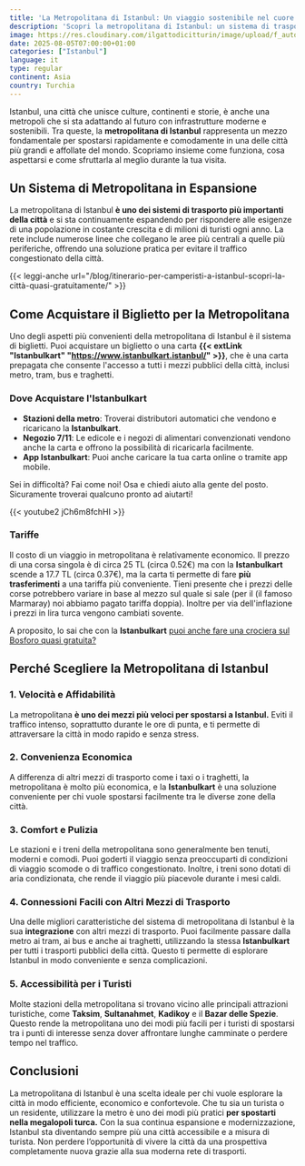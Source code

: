 ```yaml
---
title: 'La Metropolitana di Istanbul: Un viaggio sostenibile nel cuore della città'
description: 'Scopri la metropolitana di Istanbul: un sistema di trasporto rapido, economico e sostenibile per esplorare la città, collegando attrazioni come Sultanahmet, Taksim e Kadikoy con comfort e facilità.'
image: https://res.cloudinary.com/ilgattodicitturin/image/upload/f_auto,q_auto,w_800,dpr_auto/v1754562586/Articoli/turchia/guida-alla-metro-di-istanbul_noabdp.png
date: 2025-08-05T07:00:00+01:00
categories: ["Istanbul"]
language: it
type: regular
continent: Asia
country: Turchia
---
```

Istanbul, una città che unisce culture, continenti e storie, è anche una metropoli che si sta adattando al futuro con infrastrutture moderne e sostenibili. Tra queste, la **metropolitana di Istanbul** rappresenta un mezzo fondamentale per spostarsi rapidamente e comodamente in una delle città più grandi e affollate del mondo. Scopriamo insieme come funziona, cosa aspettarsi e come sfruttarla al meglio durante la tua visita.

## Un Sistema di Metropolitana in Espansione

La metropolitana di Istanbul **è uno dei sistemi di trasporto più importanti della città** e si sta continuamente espandendo per rispondere alle esigenze di una popolazione in costante crescita e di milioni di turisti ogni anno. La rete include numerose linee che collegano le aree più centrali a quelle più periferiche, offrendo una soluzione pratica per evitare il traffico congestionato della città.

{{< leggi-anche url="/blog/itinerario-per-camperisti-a-istanbul-scopri-la-città-quasi-gratuitamente/" >}}

## Come Acquistare il Biglietto per la Metropolitana

Uno degli aspetti più convenienti della metropolitana di Istanbul è il sistema di biglietti. Puoi acquistare un biglietto o una carta **{{< extLink "Istanbulkart" "https://www.istanbulkart.istanbul/" >}}**, che è una carta prepagata che consente l'accesso a tutti i mezzi pubblici della città, inclusi metro, tram, bus e traghetti. 

### Dove Acquistare l'Istanbulkart

- **Stazioni della metro**: Troverai distributori automatici che vendono e ricaricano la **Istanbulkart**.
- **Negozio 7/11**: Le edicole e i negozi di alimentari convenzionati vendono anche la carta e offrono la possibilità di ricaricarla facilmente.
- **App Istanbulkart**: Puoi anche caricare la tua carta online o tramite app mobile.

Sei in difficoltà? Fai come noi! Osa e chiedi aiuto alla gente del posto. Sicuramente troverai qualcuno pronto ad aiutarti!

{{< youtube2 jCh6m8fchHI >}}

### Tariffe

Il costo di un viaggio in metropolitana è relativamente economico. Il prezzo di una corsa singola è di circa 25 TL (circa 0.52€) ma con la **Istanbulkart** scende a 17.7 TL (circa 0.37€), ma la carta ti permette di fare **più trasferimenti** a una tariffa più conveniente.
Tieni presente che i prezzi delle corse potrebbero variare in base al mezzo sul quale si sale (per il  (il famoso Marmaray) noi abbiamo pagato tariffa doppia). Inoltre per via dell'inflazione i prezzi in lira turca vengono cambiati sovente.

A proposito, lo sai che con la **Istanbulkart** [puoi anche fare una crociera sul Bosforo quasi gratuita?](/blog/la-crociera-sul-bosforo-lesperienza-quasi-gratuita-a-istanbul-che-nessuno-conosce)

## Perché Scegliere la Metropolitana di Istanbul

### 1. **Velocità e Affidabilità**

La metropolitana **è uno dei mezzi più veloci per spostarsi a Istanbul.** Eviti il traffico intenso, soprattutto durante le ore di punta, e ti permette di attraversare la città in modo rapido e senza stress.

### 2. **Convenienza Economica**

A differenza di altri mezzi di trasporto come i taxi o i traghetti, la metropolitana è molto più economica, e la **Istanbulkart** è una soluzione conveniente per chi vuole spostarsi facilmente tra le diverse zone della città.

### 3. **Comfort e Pulizia**

Le stazioni e i treni della metropolitana sono generalmente ben tenuti, moderni e comodi. Puoi goderti il viaggio senza preoccuparti di condizioni di viaggio scomode o di traffico congestionato. Inoltre, i treni sono dotati di aria condizionata, che rende il viaggio più piacevole durante i mesi caldi.

### 4. **Connessioni Facili con Altri Mezzi di Trasporto**

Una delle migliori caratteristiche del sistema di metropolitana di Istanbul è la sua **integrazione** con altri mezzi di trasporto. Puoi facilmente passare dalla metro ai tram, ai bus e anche ai traghetti, utilizzando la stessa **Istanbulkart** per tutti i trasporti pubblici della città. Questo ti permette di esplorare Istanbul in modo conveniente e senza complicazioni.

### 5. **Accessibilità per i Turisti**

Molte stazioni della metropolitana si trovano vicino alle principali attrazioni turistiche, come **Taksim**, **Sultanahmet**, **Kadikoy** e il **Bazar delle Spezie**. Questo rende la metropolitana uno dei modi più facili per i turisti di spostarsi tra i punti di interesse senza dover affrontare lunghe camminate o perdere tempo nel traffico.

## Conclusioni

La metropolitana di Istanbul è una scelta ideale per chi vuole esplorare la città in modo efficiente, economico e confortevole. Che tu sia un turista o un residente, utilizzare la metro è uno dei modi più pratici **per spostarti nella megalopoli turca.** Con la sua continua espansione e modernizzazione, Istanbul sta diventando sempre più una città accessibile e a misura di turista. Non perdere l’opportunità di vivere la città da una prospettiva completamente nuova grazie alla sua moderna rete di trasporti.

<!-- Sei un Camperista? Scopri dove parcheggiare il tuo camper e come visitare Istanbul in 5 giorni in modo quasi gratuito! -->